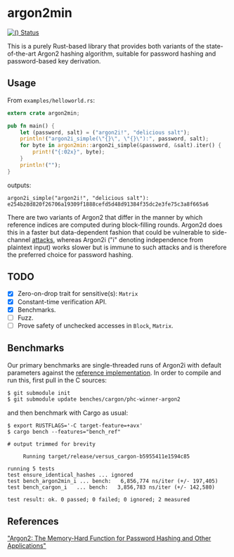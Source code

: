 argon2min
========

[![()
Status](https://travis-ci.org/FauxFaux/argon2min.svg)](https://travis-ci.org/FauxFaux/argon2min)

This is a purely Rust-based library that provides both variants of the
state-of-the-art Argon2 hashing algorithm, suitable for password hashing and
password-based key derivation.

## Usage

From `examples/helloworld.rs`:

```rust
extern crate argon2min;

pub fn main() {
    let (password, salt) = ("argon2i!", "delicious salt");
    println!("argon2i_simple(\"{}\", \"{}\"):", password, salt);
    for byte in argon2min::argon2i_simple(&password, &salt).iter() {
        print!("{:02x}", byte);
    }
    println!("");
}
```

outputs:

```
argon2i_simple("argon2i!", "delicious salt"):
e254b28d820f26706a19309f1888cefd5d48d91384f35dc2e3fe75c3a8f665a6
```

There are two variants of Argon2 that differ in the manner by which reference
indices are computed during block-filling rounds. Argon2d does this in a faster
but data-dependent fashion that could be vulnerable to side-channel
[attacks][1], whereas Argon2i ("i" denoting independence from plaintext input)
works slower but is immune to such attacks and is therefore the preferred choice
for password hashing.

## TODO

- [x] Zero-on-drop trait for sensitive(s): `Matrix`
- [x] Constant-time verification API.
- [x] Benchmarks.
- [ ] Fuzz.
- [ ] Prove safety of unchecked accesses in `Block`, `Matrix`.

## Benchmarks

Our primary benchmarks are single-threaded runs of Argon2i with
default parameters against the [reference implementation][2]. In order to
compile and run this, first pull in the C sources:

```bash
$ git submodule init
$ git submodule update benches/cargon/phc-winner-argon2
```

and then benchmark with Cargo as usual:

```
$ export RUSTFLAGS='-C target-feature=+avx'
$ cargo bench --features="bench_ref"

# output trimmed for brevity

     Running target/release/versus_cargon-b5955411e1594c85

running 5 tests
test ensure_identical_hashes ... ignored
test bench_argon2min_i ... bench:   6,856,774 ns/iter (+/- 197,405)
test bench_cargon_i   ... bench:   3,856,783 ns/iter (+/- 142,580)

test result: ok. 0 passed; 0 failed; 0 ignored; 2 measured
```

## References

["Argon2: The Memory-Hard Function for Password Hashing and Other
Applications"][1]

[1]: https://github.com/P-H-C/phc-winner-argon2/raw/master/argon2-specs.pdf
[2]: https://github.com/p-h-c/phc-winner-argon2
